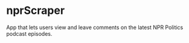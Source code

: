 # nprScraper
App that lets users view and leave comments on the latest NPR Politics podcast episodes.

